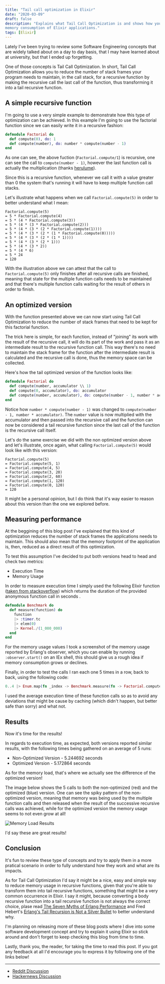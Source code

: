 ```yaml
---
title: "Tail call optimization in Elixir"
date: "2020-03-09"
draft: false
description: "Explains what Tail Call Optimization is and shows how you can use it to reduce the
memory consumption of Elixir applications."
tags: [Elixir]
---
```


Lately I've been trying to review some Software Engineering concepts that are widely talked
about on a day to day basis, that I may have learned about at university, but that I ended up
forgetting.

One of those concepts is Tail Call Optimization. In short, Tail Call Optimization allows you to
reduce the number of stack frames your program needs to maintain, in the call stack, for a
recursive function by making the recursive call the last call of the function, thus transforming it
into a tail recursive function.

## A simple recursive function

I'm going to use a very simple example to demonstrate how this type of optimization can be achieved.
In this example I'm going to use the factorial function since we can easily write it in a recursive
fashion:

```elixir
defmodule Factorial do
  def compute(0), do: 1
  def compute(number), do: number * compute(number - 1)
end
```

As one can see, the above fuction (`Factorial.compute/1`) is recursive, one can see the call to
`compute(number - 1)`, however the last function call is actually the multiplication (thanks
[herulume](https://twitter.com/herulume)).

Since this is a recursive function, whenever we call it with a value greater than 0 the system
that's running it will have to keep multiple function call stacks.

Let's illustrate what happens when we call `Factorial.compute(5)` in order to better understand
what I mean:

```
Factorial.compute(5)
= 5 * Factorial.compute(4)
= 5 * (4 * Factorial.compute(3))
= 5 * (4 * (3 * Factorial.compute(2)))
= 5 * (4 * (3 * (2 * Factorial.compute(1))))
= 5 * (4 * (3 * (2 * (1 * Factorial.compute(0)))))
= 5 * (4 * (3 * (2 * (1 * 1))))
= 5 * (4 * (3 * (2 * 1)))
= 5 * (4 * (3 * 2))
= 5 * (4 * 6)
= 5 * 24
= 120
```

With the illustration above we can attest that the call to `Factorial.compute(5)` only finishes
after all recursive calls are finished, meaning that state for the multiple function calls needs to
be maintained and that there's multiple function calls waiting for the result of others in
order to finish.

## An optimized version

With the function presented above we can now start using Tail Call Optimization to reduce the
number of stack frames that need to be kept for this factorial function.

The trick here is simple, for each function, instead of "joining" its work with the result of the
recursive call, it will do its part of the work and pass it as an intermediate result to the
recursive function call. This way there's no need to maintain the stack frame for the function after
the intermediate result is calculated and the recursive call is done, thus the memory space can be
collected.

Here's how the tail optimized version of the function looks like:

```elixir
defmodule Factorial do
  def compute(number, accumulator \\ 1)
  def compute(0, accumulator), do: accumulator
  def compute(number, accumulator), do: compute(number - 1, number * accumulator)
end
```

Notice how `number * compute(number - 1)` was changed to `compute(number - 1, number *
accumulator)`. The `number` value is now multiplied with the accumulator and then passed into the
recursive call and the function can now be considered a tail recursive function since the last call
of the function is the recursive call itself.

Let's do the same exercise we did with the non optimized version above and let's illustrate,
once again, what calling `Factorial.compute(5)` would look like with this version:

```
Factorial.compute(5)
= Factorial.compute(5, 1)
= Factorial.compute(4, 5)
= Factorial.compute(3, 20)
= Factorial.compute(2, 60)
= Factorial.compute(1, 120)
= Factorial.compute(0, 120)
= 120
```

It might be a personal opinion, but I do think that it's way easier to reason about this version
than the one we explored before.

## Measuring performance

At the beggining of this blog post I've explained that this kind of optimization reduces the number
of stack frames the applications needs to maintain. This should also mean that the memory footprint
of the application is, then, reduced as a direct result of this optimization.

To test this assumption I've decided to put both versions head to head and check two metrics:

* Execution Time
* Memory Usage

In order to measure execution time I simply used the following Elixir function
([taken from stackoverflow](https://stackoverflow.com/a/29674651)) which returns the duration of the
provided anonymous function call in seconds .

```elixir
defmodule Benchmark do
  def measure(function) do
    function
    |> :timer.tc
    |> elem(0)
    |> Kernel./(1_000_000)
  end
end
```

For the memory usage values I took a screenshot of the memory usage reported by Erlang's observer,
which you can enable by running `:observer.start()` on an IEx shell, this should give us a rough
idea if memory consumption grows or declines.

Finally, in order to test the calls I ran each one 5 times in a row, back to back, using the
following code:

```elixir
0..4 |> Enum.map(fn _index -> Benchmark.measure(fn -> Factorial.compute(100_000) end) end)
```

I used the average execution time of these function calls so as to avoid any deviations that might
be cause by caching (which didn't happen, but better safe than sorry) and what not.

## Results

Now it's time for the results!

In regards to execution time, as expected, both versions reported similar results, with the
following times being gathered on an average of 5 runs:

* Non-Optimized Version - 5.244692 seconds
* Optimized Version - 5.172864 seconds

As for the memory load, that's where we actually see the difference of the optimized version!

The image below shows the 5 calls to both the non-optimized (red) and the optimized (blue) version.
One can see the spiky pattern of the non-optimized version, meaning that memory was being used by
the multiple function calls and then released when the result of the successive recursive calls was
achieved, while for the optimized version the memory usage seems to not even grow at all!

![Memory Load Results](/images/tail_call_optimization_results.png)

I'd say these are great results!

## Conclusion

It's fun to review these type of concepts and try to apply them in a more pratical scenario in order
to fully understand how they work and what are its impacts.

As for Tail Call Optimization I'd say it might be a nice, easy and simple way to reduce memory usage
in recursive functions, given that you're able to transform them into tail recursive functions,
something that might be a very common occurrence in Elixir. I say it might, because converting a
body recursive function into a tail recursive function is not always the correct choice, plase read
[The Seven Myths of Erlang Performance](http://erlang.org/doc/efficiency_guide/myths.html) and Fred
Hebert's [Erlang's Tail Recursion is Not a Silver
Bullet](https://ferd.ca/erlang-s-tail-recursion-is-not-a-silver-bullet.html) to better understand
why.

I'm planning on releasing more of these blog posts where I dive into some software
development concept and try to explain it using Elixir so stick around and don't forget to keep
checking this blog from time to time.

Lastly, thank you, the reader, for taking the time to read this post. If you got any feedback at
all I'd encourage you to express it by following one of the links below!

---

* [Reddit Discussion](https://www.reddit.com/r/elixir/comments/g4uemu/tail_call_optimization_in_elixir/)
* [Hackernews Discussion](https://news.ycombinator.com/item?id=22924404)
